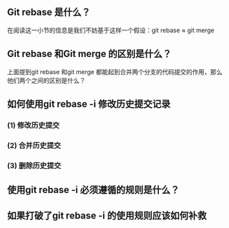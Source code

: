 
## Git rebase 是什么？
在阅读这一小节的信息是我们不妨基于这样一个假设：git rebase ≈ git merge

## Git rebase 和Git merge 的区别是什么？
上面提到git rebase 和git merge 都能起到合并两个分支的代码提交的作用，那么他们两个之间的区别是什么？

## 如何使用git rebase -i 修改历史提交记录

### (1) 修改历史提交
### (2) 合并历史提交
### (3) 删除历史提交

## 使用git rebase -i 必须遵循的规则是什么？


## 如果打破了git rebase -i 的使用规则应该如何补救
